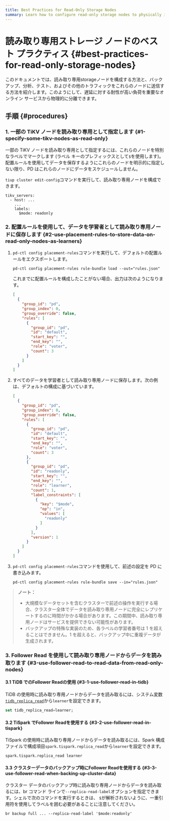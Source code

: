 ```yaml
---
title: Best Practices for Read-Only Storage Nodes
summary: Learn how to configure read-only storage nodes to physically isolate important online services.
---
```


# 読み取り専用ストレージ ノードのベスト プラクティス {#best-practices-for-read-only-storage-nodes}

このドキュメントでは、読み取り専用storageノードを構成する方法と、バックアップ、分析、テスト、およびその他のトラフィックをこれらのノードに送信する方法を紹介します。このようにして、遅延に対する耐性が高い負荷を重要なオンライン サービスから物理的に分離できます。

## 手順 {#procedures}

### 1. 一部の TiKV ノードを読み取り専用として指定します {#1-specify-some-tikv-nodes-as-read-only}

一部の TiKV ノードを読み取り専用として指定するには、これらのノードを特別なラベルでマークします (ラベル キーのプレフィックスとして`$`を使用します)。配置ルールを使用してデータを保存するようにこれらのノードを明示的に指定しない限り、PD はこれらのノードにデータをスケジュールしません。

`tiup cluster edit-config`コマンドを実行して、読み取り専用ノードを構成できます。

```
tikv_servers:
  - host: ...
    ...
    labels:
      $mode: readonly
```

### 2. 配置ルールを使用して、データを学習者として読み取り専用ノードに保存します {#2-use-placement-rules-to-store-data-on-read-only-nodes-as-learners}

1.  `pd-ctl config placement-rules`コマンドを実行して、デフォルトの配置ルールをエクスポートします。

    ```shell
    pd-ctl config placement-rules rule-bundle load --out="rules.json"
    ```

    これまでに配置ルールを構成したことがない場合、出力は次のようになります。

    ```json
    [
      {
        "group_id": "pd",
        "group_index": 0,
        "group_override": false,
        "rules": [
          {
            "group_id": "pd",
            "id": "default",
            "start_key": "",
            "end_key": "",
            "role": "voter",
            "count": 3
          }
        ]
      }
    ]
    ```

2.  すべてのデータを学習者として読み取り専用ノードに保存します。次の例は、デフォルトの構成に基づいています。

    ```json
    [
      {
        "group_id": "pd",
        "group_index": 0,
        "group_override": false,
        "rules": [
          {
            "group_id": "pd",
            "id": "default",
            "start_key": "",
            "end_key": "",
            "role": "voter",
            "count": 3
          },
          {
            "group_id": "pd",
            "id": "readonly",
            "start_key": "",
            "end_key": "",
            "role": "learner",
            "count": 1,
            "label_constraints": [
              {
                "key": "$mode",
                "op": "in",
                "values": [
                  "readonly"
                ]
              }
            ],
            "version": 1
          }
        ]
      }
    ]
    ```

3.  `pd-ctl config placement-rules`コマンドを使用して、前述の設定を PD に書き込みます。

    ```shell
    pd-ctl config placement-rules rule-bundle save --in="rules.json"
    ```

> **ノート：**
>
> -   大規模なデータセットを含むクラスターで前述の操作を実行する場合、クラスター全体でデータを読み取り専用ノードに完全にレプリケートするのに時間がかかる場合があります。この期間中、読み取り専用ノードはサービスを提供できない可能性があります。
> -   バックアップの特殊な実装のため、各ラベルの学習者番号は 1 を超えることはできません。1 を超えると、バックアップ中に重複データが生成されます。

### 3. Follower Read を使用して読み取り専用ノードからデータを読み取ります {#3-use-follower-read-to-read-data-from-read-only-nodes}

#### 3.1 TiDB でのFollower Readの使用 {#3-1-use-follower-read-in-tidb}

TiDB の使用時に読み取り専用ノードからデータを読み取るには、システム変数[`tidb_replica_read`](/system-variables.md#tidb_replica_read-new-in-v40)から`learner`を設定できます。

```sql
set tidb_replica_read=learner;
```

#### 3.2 TiSpark でFollower Readを使用する {#3-2-use-follower-read-in-tispark}

TiSpark の使用時に読み取り専用ノードからデータを読み取るには、Spark 構成ファイルで構成項目`spark.tispark.replica_read`から`learner`を設定できます。

```
spark.tispark.replica_read learner
```

#### 3.3 クラスターデータのバックアップ時にFollower Readを使用する {#3-3-use-follower-read-when-backing-up-cluster-data}

クラスター データのバックアップ時に読み取り専用ノードからデータを読み取るには、br コマンド ラインで`--replica-read-label`オプションを指定できます。シェルで次のコマンドを実行するときは、 `$`が解析されないように、一重引用符を使用してラベルを囲む必要があることに注意してください。

```shell
br backup full ... --replica-read-label '$mode:readonly'
```
